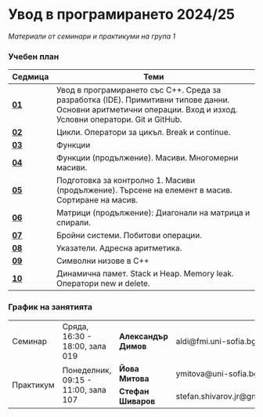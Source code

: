 # Увод в програмирането 2024/25

_Материали от семинари и практикуми на група 1_

### Учебен план

| Седмица                                                                                                 | Теми                                                                                                                                                            |
| ------------------------------------------------------------------------------------------------------- | --------------------------------------------------------------------------------------------------------------------------------------------------------------- |
| **[01](https://github.com/StefanShivarov/introduction-to-programming-fmi-2024-25/tree/main/Week%2001)** | Увод в програмирането със C++. Среда за разработка (IDE). Примитивни типове данни. Основни аритметични операции. Вход и изход. Условни оператори. Git и GitHub. |
| **[02](https://github.com/StefanShivarov/introduction-to-programming-fmi-2024-25/tree/main/Week%2002)** | Цикли. Оператори за цикъл. Break и continue.                                                                                                                    |
| **[03](https://github.com/StefanShivarov/introduction-to-programming-fmi-2024-25/tree/main/Week%2003)** | Функции                                                                                                                                                         |
| **[04](https://github.com/StefanShivarov/introduction-to-programming-fmi-2024-25/tree/main/Week%2004)** | Функции (продължение). Масиви. Многомерни масиви.                                                                                                               |
| **[05](https://github.com/StefanShivarov/introduction-to-programming-fmi-2024-25/tree/main/Week%2005)** | Подготовка за контролно 1. Масиви (продължение). Търсене на елемент в масив. Сортиране на масив.                                                                |
| **[06](https://github.com/StefanShivarov/introduction-to-programming-fmi-2024-25/tree/main/Week%2006)** | Матрици (продължение): Диагонали на матрица и спирали.                                                                                                          |
| **[07](https://github.com/StefanShivarov/introduction-to-programming-fmi-2024-25/tree/main/Week%2007)** | Бройни системи. Побитови операции.                                                                                                                              |
| **[08](https://github.com/StefanShivarov/introduction-to-programming-fmi-2024-25/tree/main/Week%2008)** | Указатели. Aдресна аритметикa.                                                                                                                                  |
| **[09](https://github.com/StefanShivarov/introduction-to-programming-fmi-2024-25/tree/main/Week%2009)** | Символни низове в C++                                                                                                                                  |
| **[10](https://github.com/StefanShivarov/introduction-to-programming-fmi-2024-25/tree/main/Week%20010)** | Динамична памет. Stack и Heap. Memory leak. Оператори new и delete.                                                                                                                                  |

### График на занятията

<table style="width:100%;" >
  <tr>
    <td>Семинар</td>
    <td>Сряда, 16:30 - 18:00, зала 019</td>
    <td style="font-weight: bold">Александър Димов</td>
    <td>aldi@fmi.uni-sofia.bg</td>
  </tr>
  <tr>
    <td rowspan="2">Практикум</td>
    <td rowspan="2">Понеделник, 09:15 - 11:00, зала 107</td>
    <td style="font-weight: bold">Йова Митова</td>
    <td>ymitova@uni-sofia.bg
</td>
  </tr>
  <tr>
    <td style="font-weight: bold">Стефан Шиваров</td>
    <td>stefan.shivarov.jr@gmail.com</td>
  </tr>
</table>
